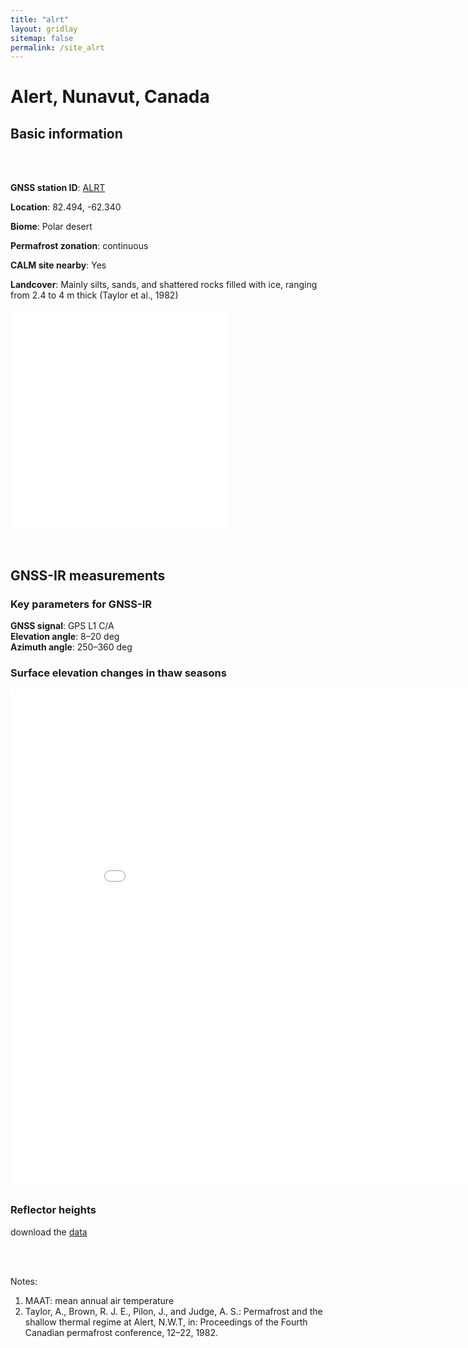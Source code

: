 ```yaml
---
title: "alrt"
layout: gridlay
sitemap: false
permalink: /site_alrt
---
```


# Alert, Nunavut, Canada

## Basic information
<div markdown="0" id="information" class="col-sm-12">
    <div markdown="0" id="info" class="col-sm-4" height="350px">
        <br><br/>
        <p><b>GNSS station ID</b>:         <a href="https://webapp.geod.nrcan.gc.ca/geod/data-donnees/station/report-rapport.php?id=M029001">ALRT</a></p>            
        <p><b>Location</b>:                82.494, -62.340</p>
        <p><b>Biome</b>:                   Polar desert</p>
        <p><b>Permafrost zonation</b>:     continuous</p>
        <p><b>CALM site nearby</b>:        Yes</p>
        <p><b>Landcover</b>:               Mainly silts, sands, and shattered rocks filled with ice, ranging from 2.4 to 4 m thick (Taylor et al., 1982)</p>
    </div>
    <div markdown="0" id="geolocation" class="col-sm-6">
        <iframe width="350px" height="350px" frameborder="0" src="{{ site.url }}{{ site.baseurl }}/maps/alrt.html"></iframe>  
    </div>
</div>

<br/>
<br/>

## GNSS-IR measurements  

### Key parameters for GNSS-IR
**GNSS signal**:            GPS L1 C/A <br/>
**Elevation angle**:        8–20 deg <br/>
**Azimuth angle**:          250–360 deg <br/>

### Surface elevation changes in thaw seasons
<iframe width="900" height="800" frameborder="0" scrolling="no" src="{{ site.url }}{{ site.baseurl }}/gnssir/alrt_plot.html"></iframe>

### Reflector heights  
download the [data](../gnssir/alrt.csv) 

<br/>
<br/>

Notes:
1. MAAT: mean annual air temperature
2. Taylor, A., Brown, R. J. E., Pilon, J., and Judge, A. S.: Permafrost and the shallow thermal regime at Alert, N.W.T, in: Proceedings of the Fourth Canadian permafrost conference, 12–22, 1982.




